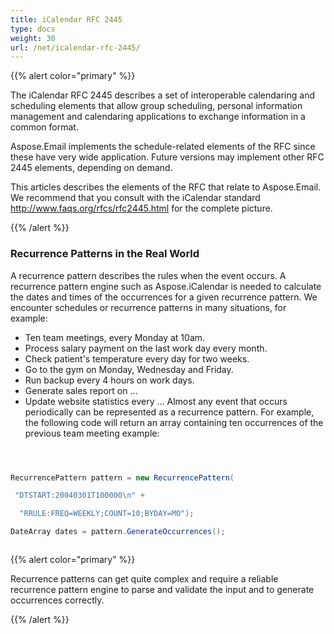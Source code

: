 ```yaml
---
title: iCalendar RFC 2445
type: docs
weight: 30
url: /net/icalendar-rfc-2445/
---
```



{{% alert color="primary" %}} 

The iCalendar RFC 2445 describes a set of interoperable calendaring and scheduling elements that allow group scheduling, personal information management and calendaring applications to exchange information in a common format.

Aspose.Email implements the schedule-related elements of the RFC since these have very wide application. Future versions may implement other RFC 2445 elements, depending on demand.

This articles describes the elements of the RFC that relate to Aspose.Email. We recommend that you consult with the iCalendar standard <http://www.faqs.org/rfcs/rfc2445.html> for the complete picture. 

{{% /alert %}} 
### **Recurrence Patterns in the Real World**
A recurrence pattern describes the rules when the event occurs. A recurrence pattern engine such as Aspose.iCalendar is needed to calculate the dates and times of the occurrences for a given recurrence pattern.
We encounter schedules or recurrence patterns in many situations, for example:

- Ten team meetings, every Monday at 10am.
- Process salary payment on the last work day every month.
- Check patient's temperature every day for two weeks.
- Go to the gym on Monday, Wednesday and Friday.
- Run backup every 4 hours on work days.
- Generate sales report on …
- Update website statistics every …
  Almost any event that occurs periodically can be represented as a recurrence pattern. For example, the following code will return an array containing ten occurrences of the previous team meeting example: 

``` cs



RecurrencePattern pattern = new RecurrencePattern(

 "DTSTART:20040301T100000\n" +

  "RRULE:FREQ=WEEKLY;COUNT=10;BYDAY=MO");

DateArray dates = pattern.GenerateOccurrences();



```

{{% alert color="primary" %}} 

Recurrence patterns can get quite complex and require a reliable recurrence pattern engine to parse and validate the input and to generate occurrences correctly. 

{{% /alert %}}
